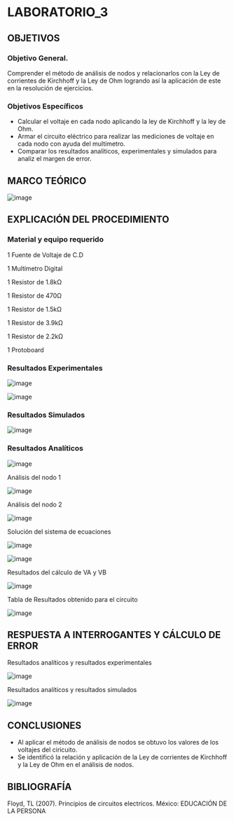 # LABORATORIO_3

## OBJETIVOS

### Objetivo General.

Comprender el método de análisis  de nodos y relacionarlos con la Ley de corrientes de Kirchhoff y la Ley de Ohm  logrando así la aplicación de este en la resolución de ejercicios.

### Objetivos Específicos

- Calcular el voltaje en cada nodo aplicando la ley de Kirchhoff y la ley de Ohm.
- Armar el circuito eléctrico para realizar las mediciones de voltaje en cada nodo con ayuda del multímetro.
- Comparar los resultados analíticos, experimentales y simulados para analiz el margen de error.

##  MARCO TEÓRICO

![image](https://user-images.githubusercontent.com/105606339/172494924-b2cbe5ad-7313-4836-9c3b-0ba5444b24ea.png)

## EXPLICACIÓN DEL PROCEDIMIENTO

### Material y equipo requerido

1 Fuente de Voltaje de C.D

1 Multímetro Digital

1 Resistor de 1.8kΩ

1 Resistor de 470Ω

1 Resistor de 1.5kΩ

1 Resistor de 3.9kΩ

1 Resistor de 2.2kΩ

1 Protoboard


### Resultados Experimentales

![image](https://user-images.githubusercontent.com/105606339/172505769-4e601cf8-0134-46a2-b3ba-c8f206c87733.png)

![image](https://user-images.githubusercontent.com/105606339/172505832-87c1cb5d-88de-4900-9bfd-d7b740f0ebb8.png)

### Resultados Simulados

![image](https://user-images.githubusercontent.com/105606339/172495828-587fc7e0-aedc-4395-9f90-8b3e595af4d8.png)

### Resultados Analíticos

![image](https://user-images.githubusercontent.com/105606339/172499276-9f433732-f6bf-4240-83f7-b155df23dbba.png)

Análisis del nodo 1

![image](https://user-images.githubusercontent.com/105606339/172499631-bf1f7b5f-8124-47d8-bf5c-28cbaefc22d0.png)


Análisis del nodo 2

![image](https://user-images.githubusercontent.com/105606339/172499665-2c146d57-cdfc-4417-8574-c3814d5c6436.png)

Solución del sistema de ecuaciones

![image](https://user-images.githubusercontent.com/105606339/172499975-715e8cbf-675a-4d6c-a86d-5004c07efadd.png)

![image](https://user-images.githubusercontent.com/105606339/172500275-1a0e59bd-a993-41ae-8ca7-de9a47ee7f5f.png)

Resultados del cálculo de VA y VB

![image](https://user-images.githubusercontent.com/105606339/172500320-4cc48ca9-6da2-4bbe-8b8c-eb6a87f3bf96.png)

Tabla de Resultados obtenido para el circuito

![image](https://user-images.githubusercontent.com/105606339/172508018-698b11bc-acfc-4c1c-acf9-5f661a802c20.png)


## RESPUESTA A INTERROGANTES Y CÁLCULO DE ERROR

Resultados analíticos y resultados experimentales

![image](https://user-images.githubusercontent.com/105606339/172508427-0c40b564-a203-4ddd-83ea-0b9878af05dd.png)

Resultados analíticos y resultados simulados 

![image](https://user-images.githubusercontent.com/105606339/172508474-f1deea8d-293f-4c89-8a3d-3658a2daa0cd.png)


## CONCLUSIONES

- Al aplicar el método de análisis de nodos se obtuvo los valores de los voltajes del ciricuito.
- Se identificó la relación y aplicación de la Ley de corrientes de Kirchhoff y la Ley de Ohm en el análisis de nodos.

## BIBLIOGRAFÍA

Floyd, TL (2007). Principios de circuitos electricos. México: EDUCACIÓN DE LA PERSONA











